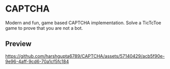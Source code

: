 
# CAPTCHA
Modern and fun, game based CAPTCHA implementation. Solve a TicTcToe game to prove that you are not a bot.

## Preview



https://github.com/harshgupta6789/CAPTCHA/assets/57140429/acb5f90e-9e96-4aff-9cd6-70a1cf5fc184

